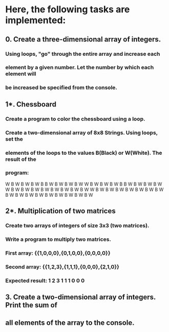 # Here, the following tasks are implemented:

## 0. Create a three-dimensional array of integers.
### Using loops, "go" through the entire array and increase each
### element by a given number. Let the number by which each element will
### be increased be specified from the console.

## 1*. Chessboard
### Create a program to color the chessboard using a loop.
### Create a two-dimensional array of 8x8 Strings. Using loops, set the
### elements of the loops to the values ​​B(Black) or W(White). The result of the
### program:
W B W B W B W B
B W B W B W B W
W B W B W B W B
B W B W B W B W
W B W B W B W B W
B W B W B W B W
W B W B W B W B W
B W B W B W B W
B W B W B W B W
B W B W B W B W

## 2*. Multiplication of two matrices
### Create two arrays of integers of size 3x3 (two matrices).
### Write a program to multiply two matrices.
### First array: {{1,0,0,0},{0,1,0,0},{0,0,0,0}}
### Second array: {{1,2,3},{1,1,1},{0,0,0},{2,1,0}}
### Expected result: 1 2 3 1 1 1 0 0 0

## 3. Create a two-dimensional array of integers. Print the sum of
## all elements of the array to the console.
